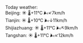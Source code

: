 Today weather:  
Beijing: ☀️ 🌡️+11°C 🌬️↙7km/h  
Tianjin: ☀️ 🌡️+10°C 🌬️↓11km/h  
Shijiazhuang: ☀️ 🌡️+11°C 🌬️↖9km/h  
Tangshan: ☀️ 🌡️+11°C 🌬️↙12km/h  
